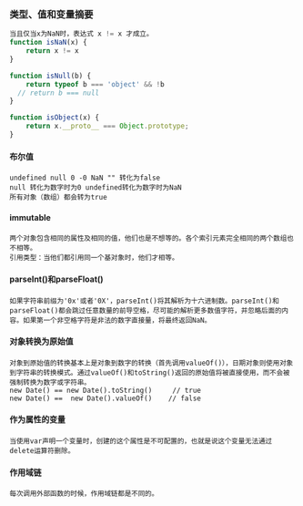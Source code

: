 ### 类型、值和变量摘要
```javascript
当且仅当x为NaN时，表达式 x != x 才成立。
function isNaN(x) {
	return x != x
}
```
```javascript
function isNull(b) {
	return typeof b === 'object' && !b
  // return b === null
}
```
```javascript
function isObject(x) {
	return x.__proto__ === Object.prototype;
}
```
#### 布尔值
    undefined null 0 -0 NaN "" 转化为false
    null 转化为数字时为0 undefined转化为数字时为NaN
	所有对象（数组）都会转为true

#### immutable
    两个对象包含相同的属性及相同的值，他们也是不想等的。各个索引元素完全相同的两个数组也不相等。
    引用类型：当他们都引用同一个基对象时，他们才相等。

#### parseInt()和parseFloat()
    如果字符串前缀为'0x'或者'0X'，parseInt()将其解析为十六进制数。parseInt()和parseFloat()都会跳过任意数量的前导空格，尽可能的解析更多数值字符，并忽略后面的内容。如果第一个非空格字符是非法的数字直接量，将最终返回NaN。
#### 对象转换为原始值
    对象到原始值的转换基本上是对象到数字的转换（首先调用valueOf()），日期对象则使用对象到字符串的转换模式。通过valueOf()和toString()返回的原始值将被直接使用，而不会被强制转换为数字或字符串。
    new Date() == new Date().toString()     // true
    new Date() ==  new Date().valueOf()    // false
#### 作为属性的变量
    当使用var声明一个变量时，创建的这个属性是不可配置的，也就是说这个变量无法通过delete运算符删除。
#### 作用域链
    每次调用外部函数的时候，作用域链都是不同的。